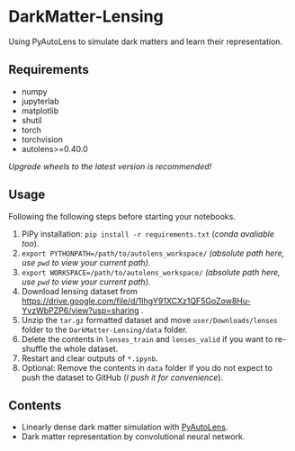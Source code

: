 # DarkMatter-Lensing
Using PyAutoLens to simulate dark matters and learn their representation.

## Requirements

- numpy
- jupyterlab
- matplotlib
- shutil
- torch
- torchvision
- autolens>=0.40.0

*Upgrade wheels to the latest version is recommended!*

## Usage

Following the following steps before starting your notebooks. 

1. PiPy installation: `pip install -r requirements.txt`  (*conda avaliable too*).
2. `export PYTHONPATH=/path/to/autolens_workspace/` *(absolute path here, use `pwd` to view your current path).*
3. `export WORKSPACE=/path/to/autolens_workspace/` *(absolute path here, use `pwd` to view your current path).*
4. Download lensing dataset from https://drive.google.com/file/d/1IhgY91XCXz1QF5GoZow8Hu-YvzWbPZP6/view?usp=sharing .
5. Unzip the `tar.gz` formatted dataset and move `user/Downloads/lenses` folder to the `DarkMatter-Lensing/data` folder.
6. Delete the contents in `lenses_train` and `lenses_valid` if you want to re-shuffle the whole dataset.
7. Restart and clear outputs of `*.ipynb`.
8. Optional: Remove the contents in `data` folder if you do not expect to push the dataset to GitHub (*I push it for convenience*).

## Contents

- Linearly dense dark matter simulation with [PyAutoLens](https://github.com/Jammy2211/PyAutoLens).
- Dark matter representation by convolutional neural network.